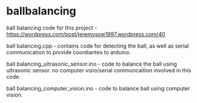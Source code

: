 # ballbalancing
ball balancing code for this project - https://wordpress.com/post/jeremysow1997.wordpress.com/40

ball balancing.cpp - contains code for detecting the ball, as well as serial communication to provide coordiantes to arduino.

ball balancing_ultrasonic_sensor.ino - code to balance the ball using ultrasonic sensor. no computer visio/serial communcaition involved in this code.


ball balancing_computer_vision.ino - code to balance ball using computer vision.
